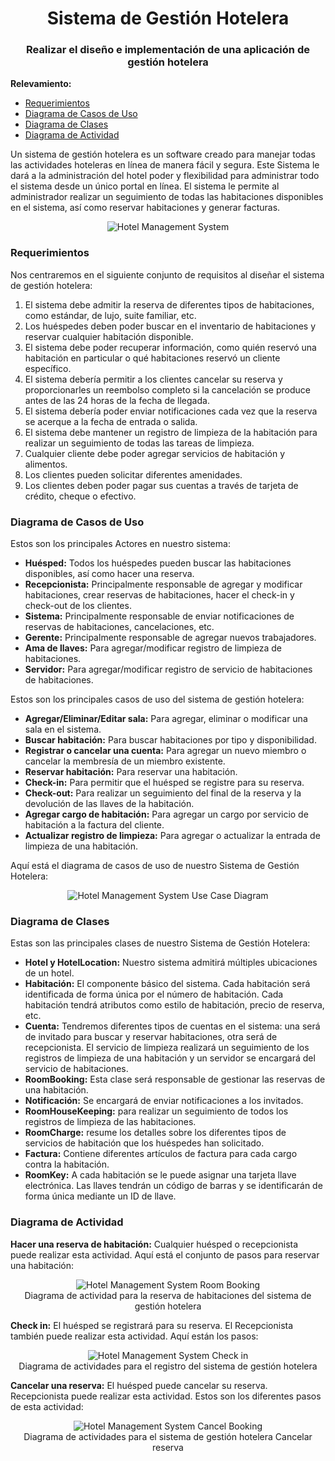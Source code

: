 <h1 align="center">Sistema de Gestión Hotelera</h1>
<h3 align="center">Realizar el diseño e implementación de una aplicación de gestión hotelera</h3>

**Relevamiento:**

* [Requerimientos](#requerimientos)
* [Diagrama de Casos de Uso](#diagrama-de-casos-de-uso)
* [Diagrama de Clases](#diagrama-de-clases)
* [Diagrama de Actividad](#diagrama-de-actividad)

Un sistema de gestión hotelera es un software creado para manejar todas las actividades hoteleras en línea de manera fácil y segura. Este Sistema le dará a la administración del hotel poder y flexibilidad para administrar todo el sistema desde un único portal en línea. El sistema le permite al administrador realizar un seguimiento de todas las habitaciones disponibles en el sistema, así como reservar habitaciones y generar facturas.

<p align="center">
    <img src="https://github.com/ET12Objetos/TrabajoPracticoIntegrador/blob/main/diagramas/sistema-de-gestion-hotelera/hotel-management-system.png" alt="Hotel Management System">
</p>

### Requerimientos

Nos centraremos en el siguiente conjunto de requisitos al diseñar el sistema de gestión hotelera:

1. El sistema debe admitir la reserva de diferentes tipos de habitaciones, como estándar, de lujo, suite familiar, etc.
2. Los huéspedes deben poder buscar en el inventario de habitaciones y reservar cualquier habitación disponible.
3. El sistema debe poder recuperar información, como quién reservó una habitación en particular o qué habitaciones reservó un cliente específico.
4. El sistema debería permitir a los clientes cancelar su reserva y proporcionarles un reembolso completo si la cancelación se produce antes de las 24 horas de la fecha de llegada.
5. El sistema debería poder enviar notificaciones cada vez que la reserva se acerque a la fecha de entrada o salida.
6. El sistema debe mantener un registro de limpieza de la habitación para realizar un seguimiento de todas las tareas de limpieza.
7. Cualquier cliente debe poder agregar servicios de habitación y alimentos.
8. Los clientes pueden solicitar diferentes amenidades.
9. Los clientes deben poder pagar sus cuentas a través de tarjeta de crédito, cheque o efectivo.

### Diagrama de Casos de Uso

Estos son los principales Actores en nuestro sistema:

* **Huésped:** Todos los huéspedes pueden buscar las habitaciones disponibles, así como hacer una reserva.
* **Recepcionista:** Principalmente responsable de agregar y modificar habitaciones, crear reservas de habitaciones, hacer el check-in y check-out de los clientes.
* **Sistema:** Principalmente responsable de enviar notificaciones de reservas de habitaciones, cancelaciones, etc.
* **Gerente:** Principalmente responsable de agregar nuevos trabajadores.
* **Ama de llaves:** Para agregar/modificar registro de limpieza de habitaciones.
* **Servidor:** Para agregar/modificar registro de servicio de habitaciones de habitaciones.

Estos son los principales casos de uso del sistema de gestión hotelera:

* **Agregar/Eliminar/Editar sala:** Para agregar, eliminar o modificar una sala en el sistema.
* **Buscar habitación:** Para buscar habitaciones por tipo y disponibilidad.
* **Registrar o cancelar una cuenta:** Para agregar un nuevo miembro o cancelar la membresía de un miembro existente.
* **Reservar habitación:** Para reservar una habitación.
* **Check-in:** Para permitir que el huésped se registre para su reserva.
* **Check-out:** Para realizar un seguimiento del final de la reserva y la devolución de las llaves de la habitación.
* **Agregar cargo de habitación:** Para agregar un cargo por servicio de habitación a la factura del cliente.
* **Actualizar registro de limpieza:** Para agregar o actualizar la entrada de limpieza de una habitación.

Aquí está el diagrama de casos de uso de nuestro Sistema de Gestión Hotelera:

<p align="center">
    <img src="https://github.com/ET12Objetos/TrabajoPracticoIntegrador/blob/main/diagramas/sistema-de-gestion-hotelera/hms-use-case-diagram.svg" alt="Hotel Management System Use Case Diagram">
</p>

### Diagrama de Clases

Estas son las principales clases de nuestro Sistema de Gestión Hotelera:

* **Hotel y HotelLocation:** Nuestro sistema admitirá múltiples ubicaciones de un hotel.
* **Habitación:** El componente básico del sistema. Cada habitación será identificada de forma única por el número de habitación. Cada habitación tendrá atributos como estilo de habitación, precio de reserva, etc.
* **Cuenta:** Tendremos diferentes tipos de cuentas en el sistema: una será de invitado para buscar y reservar habitaciones, otra será de recepcionista. El servicio de limpieza realizará un seguimiento de los registros de limpieza de una habitación y un servidor se encargará del servicio de habitaciones.
* **RoomBooking:** Esta clase será responsable de gestionar las reservas de una habitación.
* **Notificación:** Se encargará de enviar notificaciones a los invitados.
* **RoomHouseKeeping:** para realizar un seguimiento de todos los registros de limpieza de las habitaciones.
* **RoomCharge:** resume los detalles sobre los diferentes tipos de servicios de habitación que los huéspedes han solicitado.
* **Factura:** Contiene diferentes artículos de factura para cada cargo contra la habitación.
* **RoomKey:** A cada habitación se le puede asignar una tarjeta llave electrónica. Las llaves tendrán un código de barras y se identificarán de forma única mediante un ID de llave.

### Diagrama de Actividad

**Hacer una reserva de habitación:** Cualquier huésped o recepcionista puede realizar esta actividad. Aquí está el conjunto de pasos para reservar una habitación:

<p align="center">
    <img src="https://github.com/ET12Objetos/TrabajoPracticoIntegrador/blob/main/diagramas/sistema-de-gestion-hotelera/hms-room-booking-activity-diagram.svg" alt="Hotel Management System Room Booking">
    <br />
    Diagrama de actividad para la reserva de habitaciones del sistema de gestión hotelera
</p>

**Check in:** El huésped se registrará para su reserva. El Recepcionista también puede realizar esta actividad. Aquí están los pasos:

<p align="center">
    <img src="https://github.com/ET12Objetos/TrabajoPracticoIntegrador/blob/main/diagramas/sistema-de-gestion-hotelera/hms-check-in-activity-diagram.svg" alt="Hotel Management System Check in">
    <br />
    Diagrama de actividades para el registro del sistema de gestión hotelera
</p>

**Cancelar una reserva:** El huésped puede cancelar su reserva. Recepcionista puede realizar esta actividad. Estos son los diferentes pasos de esta actividad:

<p align="center">
    <img src="https://github.com/ET12Objetos/TrabajoPracticoIntegrador/blob/main/diagramas/sistema-de-gestion-hotelera/hms-cancel-booking-activity-diagram.svg" alt="Hotel Management System Cancel Booking">
    <br />
    Diagrama de actividades para el sistema de gestión hotelera Cancelar reserva
</p>
